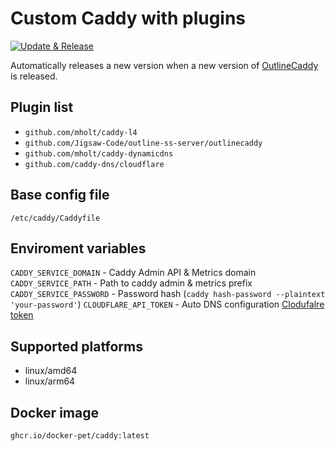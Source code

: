 # Custom Caddy with plugins

[![Update & Release](https://github.com/docker-pet/caddy/actions/workflows/update-and-release.yml/badge.svg)](https://github.com/docker-pet/caddy/actions/workflows/update-and-release.yml)

Automatically releases a new version when a new version of [OutlineCaddy](https://github.com/Jigsaw-Code/outline-ss-server/tree/master/outlinecaddy) is released.


## Plugin list

- `github.com/mholt/caddy-l4`
- `github.com/Jigsaw-Code/outline-ss-server/outlinecaddy`
- `github.com/mholt/caddy-dynamicdns`
- `github.com/caddy-dns/cloudflare`


## Base config file

`/etc/caddy/Caddyfile`

## Enviroment variables

`CADDY_SERVICE_DOMAIN` - Caddy Admin API & Metrics domain
`CADDY_SERVICE_PATH` - Path to caddy admin & metrics prefix
`CADDY_SERVICE_PASSWORD` - Password hash (`caddy hash-password --plaintext 'your-password'`)
`CLOUDFLARE_API_TOKEN` - Auto DNS configuration [Clodufalre token](https://dash.cloudflare.com/profile/api-tokens)


## Supported platforms

- linux/amd64
- linux/arm64


## Docker image

`ghcr.io/docker-pet/caddy:latest`